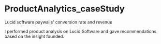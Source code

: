 # ProductAnalytics_caseStudy
Lucid software paywalls' conversion rate and revenue

I performed product analysis on Lucid Software and gave recommendations based on the insight founded.
